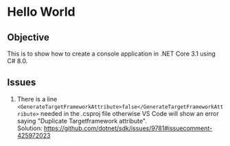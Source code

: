 # Hello World

## Objective
This is to show how to create a console application in .NET Core 3.1 using C# 8.0.

## Issues
1. There is a line `<GenerateTargetFrameworkAttribute>false</GenerateTargetFrameworkAttribute>` needed in the .csproj file otherwise VS Code will show an error saying "Duplicate Targetframework attribute".\
   Solution: https://github.com/dotnet/sdk/issues/9781#issuecomment-425972023